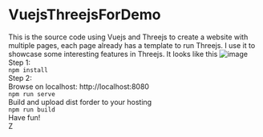 # VuejsThreejsForDemo
This is the source code using Vuejs and Threejs to create a website with multiple pages, each page already has a template to run Threejs. I use it to showcase some interesting features in Threejs.
It looks like this
![image](https://user-images.githubusercontent.com/7358481/236601874-a2318c44-13d4-43e6-b34b-88a3433a5532.png)
<br>
Step 1:<br>
`npm install`<br>
Step 2:<br>
Browse on localhost: http://localhost:8080 <br>
`npm run serve` <br>
Build and upload dist forder to your hosting<br>
`npm run build`<br>
Have fun!<br>
Z
